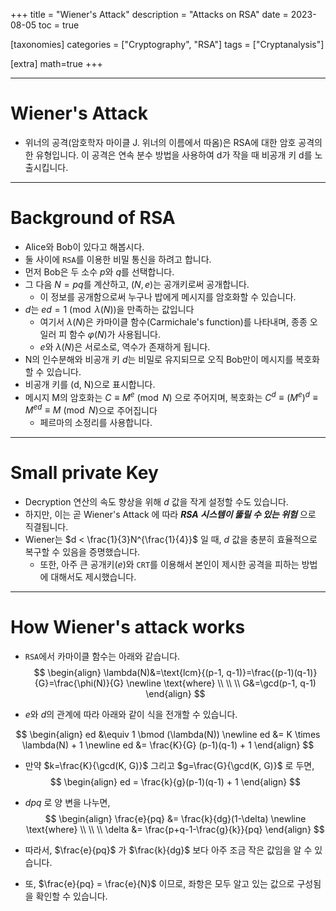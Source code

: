 +++
title = "Wiener's Attack"
description = "Attacks on RSA"
date = 2023-08-05
toc = true

[taxonomies]
categories = ["Cryptography", "RSA"]
tags = ["Cryptanalysis"]

[extra]
math=true
+++

---
# Wiener's Attack

- 위너의 공격(암호학자 마이클 J. 위너의 이름에서 따옴)은 RSA에 대한 암호 공격의 한 유형입니다. 이 공격은 연속 분수 방법을 사용하여 d가 작을 때 비공개 키 d를 노출시킵니다.

---
# Background of RSA
- <txtylw>Alice</txtylw>와 <txtylw>Bob</txtylw>이 있다고 해봅시다.
- 둘 사이에 `RSA`를 이용한 비밀 통신을 하려고 합니다.
- 먼저 <txtylw>Bob</txtylw>은 두 소수 $p$와 $q$를 선택합니다. 
- 그 다음 $N = pq$를 계산하고, $(N, e)$는 <txtred>공개키</txtred>로써 공개합니다.
    - 이 정보를 공개함으로써 누구나 밥에게 메시지를 암호화할 수 있습니다. 
- $d$는 $ed=1 \pmod{\lambda(N)}$을 만족하는 값입니다
    - 여기서 $\lambda(N)$은 카마이클 함수(Carmichale's function)를 나타내며, 종종 오일러 피 함수 $\varphi(N)$가 사용됩니다.
    - $e$와 $\lambda(N)$은 <txtylw>서로소</txtylw>로, <txtred>역수</txtred>가 존재하게 됩니다. 
- N의 인수분해와 비공개 키 $d$는 <txtred>비밀</txtred>로 유지되므로 오직 <txtylw>Bob</txtylw>만이 메시지를 복호화할 수 있습니다. 
- <txtred>비공개 키</txtred>를 (d, N)으로 표시합니다. 
- 메시지 M의 암호화는 $C \equiv M^{e} \pmod{N}$ 으로 주어지며, 복호화는 $C^{d} \equiv (M^{e})^{d} \equiv M^{ed} \equiv M \pmod{N}$으로 주어집니다 
    - 페르마의 소정리를 사용합니다.

---
# Small private Key
- <txtred>Decryption</txtred> 연산의 속도 향상을 위해 $d$ 값을 작게 설정할 수도 있습니다.
- 하지만, 이는 곧 <txtylw>Wiener's Attack</txtylw> 에 따라 ***RSA 시스템이 뚫릴 수 있는 위험*** 으로 직결됩니다.
- <txtylw>Wiener</txtylw>는 $d < \frac{1}{3}N^{\frac{1}{4}}$ 일 때, $d$ 값을 충분히 효율적으로 복구할 수 있음을 증명했습니다.
    - 또한, 아주 큰 공개키($e$)와 `CRT`를 이용해서 본인이 제시한 공격을 피하는 방법에 대해서도 제시했습니다.

---
# How Wiener's attack works
- `RSA`에서 카마이클 함수는 아래와 같습니다.
$$
\begin{align}
\lambda(N)&=\text{lcm}{(p-1, q-1)}=\frac{(p-1)(q-1)}{G}=\frac{\phi(N)}{G} \newline
\text{where} \\ \\ \\ G&=\gcd(p-1, q-1)
\end{align}
$$

- $e$와 $d$의 관계에 따라 아래와 같이 식을 전개할 수 있습니다.

$$
\begin{align}
ed &\equiv 1 \bmod (\lambda(N)) \newline
ed &= K \times \lambda(N) + 1 \newline
ed &= \frac{K}{G} (p-1)(q-1) + 1
\end{align}
$$

- 만약 $k=\frac{K}{\gcd(K, G)}$ 그리고 $g=\frac{G}{\gcd(K, G)}$ 로 두면,
$$
\begin{align}
ed = \frac{k}{g}(p-1)(q-1) + 1
\end{align}
$$

- $dpq$ 로 양 변을 나누면,
$$
\begin{align}
\frac{e}{pq} &= \frac{k}{dg}(1-\delta) \newline
\text{where} \\ \\ \\ \delta &= \frac{p+q-1-\frac{g}{k}}{pq}
\end{align}
$$

- 따라서, $\frac{e}{pq}$ 가 $\frac{k}{dg}$ 보다 아주 조금 작은 값임을 알 수 있습니다.
- 또, $\frac{e}{pq} = \frac{e}{N}$ 이므로, <txtylw>좌항</txtylw>은 모두 알고 있는 값으로 구성됨을 확인할 수 있습니다.
